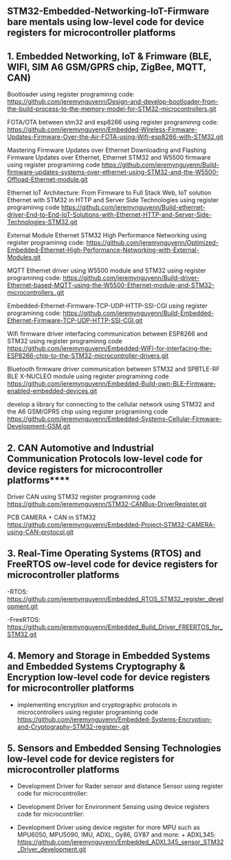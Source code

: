 ## STM32-Embedded-Networking-IoT-Firmware bare mentals using low-level code for device registers for microcontroller platforms

## 1. Embedded Networking, IoT & Frimware (BLE, WIFI, SIM A6 GSM/GPRS chip, ZigBee, MQTT, CAN)
Bootloader using register programinng code:
https://github.com/jeremynguyenn/Design-and-develop-bootloader-from-the-build-process-to-the-memory-model-for-STM32-microcontrollers.git

FOTA/OTA between stm32 and esp8266 using register programinng code:
https://github.com/jeremynguyenn/Embedded-Wireless-Firmware-Updates-Firmware-Over-the-Air-FOTA-using-Wifi-esp8266-with-STM32.git

Mastering Firmware Updates over Ethernet Downloading and Flashing Firmware Updates over Ethernet, Ethernet STM32 and W5500 firmware using register programinng code 
https://github.com/jeremynguyenn/Build-firmware-updates-systems-over-ethernet-using-STM32-and-the-W5500-Offload-Ethernet-module.git

Ethernet IoT Architecture: From Firmware to Full Stack Web, IoT solution Ethernet with STM32 in HTTP and Server Side Technologies using register programinng code
https://github.com/jeremynguyenn/Build-ethernet-driver-End-to-End-IoT-Solutions-with-Ethernet-HTTP-and-Server-Side-Technologies-STM32.git

External Module Ethernet STM32 High Performance Networking using register programinng code:
https://github.com/jeremynguyenn/Optimized-Embedded-Ethernet-High-Performance-Networking-with-External-Modules.git

MQTT Ethernet driver using W5500 module and STM32 using register programinng code:
https://github.com/jeremynguyenn/Build-driver-Ethernet-based-MQTT-using-the-W5500-Ethernet-module-and-STM32-microcontrollers..git

Embedded-Ethernet-Firmware-TCP-UDP-HTTP-SSI-CGI using register programinng code:
https://github.com/jeremynguyenn/Build-Embedded-Ethernet-Firmware-TCP-UDP-HTTP-SSI-CGI.git

Wifi firmware driver interfacing communication between ESP8266 and STM32 using register programinng code
https://github.com/jeremynguyenn/Embedded-WIFI-for-interfacing-the-ESP8266-chip-to-the-STM32-microcontroller-drivers.git

Bluetooth firmware driver communication between STM32 and SPBTLE-RF  BLE X-NUCLEO module using register programinng code
https://github.com/jeremynguyenn/Embedded-Build-own-BLE-Firmware-enabled-embedded-devices.git

develop a library for connecting to the cellular network using STM32  and the A6 GSM/GPRS chip using register programinng code
https://github.com/jeremynguyenn/Embedded-Systems-Cellular-Firmware-Development-GSM.git

## 2. CAN Automotive and Industrial Communication Protocols low-level code for device registers for microcontroller platforms****
Driver CAN  using STM32 register programinng code 
https://github.com/jeremynguyenn/STM32-CANBus-DriverRegister.git

PCB CAMERA + CAN in STM32 
https://github.com/jeremynguyenn/Embedded-Project-STM32-CAMERA-using-CAN-protocol.git

## 3. Real-Time Operating Systems (RTOS) and FreeRTOS ow-level code for device registers for microcontroller platforms
-RTOS: https://github.com/jeremynguyenn/Embedded_RTOS_STM32_register_development.git

-FreeRTOS: https://github.com/jeremynguyenn/Embedded_Build_Driver_FREERTOS_for_STM32.git


## 4. Memory and Storage in Embedded Systems and Embedded Systems Cryptography & Encryption low-level code for device registers for microcontroller platforms
- implementing encryption and cryptographic protocols in microcontrollers using register programinng code 
https://github.com/jeremynguyenn/Embedded-Systems-Encryption-and-Cryptography-STM32-register-.git


## 5. Sensors and Embedded Sensing Technologies low-level code for device registers for microcontroller platforms

- Development Driver for  Rader sensor and distance Sensor using register code for microcontroller:

- Development Driver for Environment Sensing using  device registers code for microcontrller:

- Development Driver using device register for more MPU such as MPU6050, MPU5090, IMU, ADXL, Gy86, GY87 and more:
      + ADXL345: https://github.com/jeremynguyenn/Embedded_ADXL345_sensor_STM32_Driver_development.git
